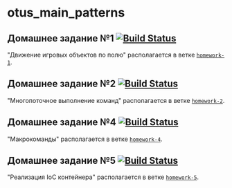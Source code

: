 # otus_main_patterns


## Домашнее задание №1 [![Build Status](https://www.travis-ci.com/a-zvg/otus_main_patterns.svg?branch=homework-1)](https://www.travis-ci.com/github/a-zvg/otus_main_patterns/builds/227019123)

"Движение игровых объектов по полю" располагается в ветке [`homework-1`](https://github.com/a-zvg/otus_main_patterns/tree/homework-1).

## Домашнее задание №2 [![Build Status](https://github.com/a-zvg/otus_main_patterns/actions/workflows/cmake.yml/badge.svg?branch=homework-2)](https://github.com/a-zvg/otus_main_patterns/runs/2823477535)

"Многопоточное выполнение команд" располагается в ветке [`homework-2`](https://github.com/a-zvg/otus_main_patterns/tree/homework-2).

## Домашнее задание №4 [![Build Status](https://github.com/a-zvg/otus_main_patterns/actions/workflows/cmake.yml/badge.svg?branch=homework-4)](https://github.com/a-zvg/otus_main_patterns/runs/4700471273)

"Макрокоманды" располагается в ветке [`homework-4`](https://github.com/a-zvg/otus_main_patterns/tree/homework-4).

## Домашнее задание №5 [![Build Status](https://github.com/a-zvg/otus_main_patterns/actions/workflows/cmake.yml/badge.svg?branch=homework-5)](https://github.com/a-zvg/otus_main_patterns/runs/4715434914)

"Реализация IoC контейнера" располагается в ветке [`homework-5`](https://github.com/a-zvg/otus_main_patterns/tree/homework-5).

